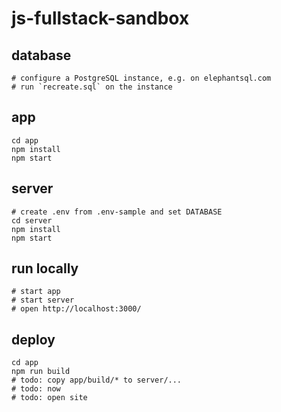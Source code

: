 # js-fullstack-sandbox

## database

    # configure a PostgreSQL instance, e.g. on elephantsql.com
    # run `recreate.sql` on the instance

## app

    cd app
    npm install
    npm start

## server

    # create .env from .env-sample and set DATABASE 
    cd server
    npm install
    npm start

## run locally

    # start app
    # start server
    # open http://localhost:3000/

## deploy

    cd app
    npm run build
    # todo: copy app/build/* to server/...
    # todo: now
    # todo: open site